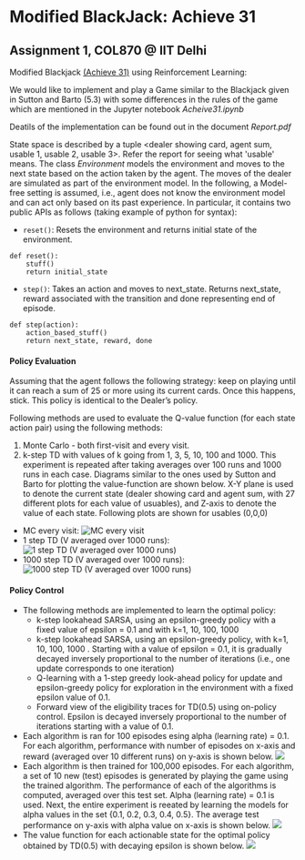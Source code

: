 # Modified BlackJack: Achieve 31
## Assignment 1, COL870 @ IIT Delhi

Modified Blackjack [(Achieve 31)](https://docs.google.com/document/d/1X27z_b080tR1UamYVrZKEKYOMewKCnaHXBnJvbxugDY/edit) using Reinforcement Learning: 

We would like to implement and play a Game similar to the Blackjack given in Sutton and Barto (5.3) with some differences in the rules of the game which are mentioned in the Jupyter notebook _Acheive31.ipynb_

Deatils of the implementation can be found out in the document _Report.pdf_

State space is described by a tuple <dealer showing card, agent sum, usable 1, usable 2, usable 3>. Refer the report for seeing what 'usable' means.
The class _Environment_ models the environment and moves to the next state based on the action taken by the agent. The moves of the dealer are simulated as part of the environment model. In the following, a Model-free setting is assumed, i.e., agent does not know the environment model and can act only based on its past experience. In particular, it contains two public APIs as follows (taking example of python for syntax):
* ```reset()```: Resets the environment and returns initial state of the environment.
```
def reset():
	stuff()
	return initial_state
```

* ```step()```: Takes an action and moves to next_state. Returns next_state, reward associated with the transition and done representing end of episode.
```
def step(action):
	action_based_stuff()
	return next_state, reward, done
```
#### Policy Evaluation
Assuming that the agent follows the following strategy: keep on playing until it can reach a sum of 25 or more using its current cards. Once this happens, stick. This policy is identical to the Dealer’s policy.

Following methods are used to evaluate the Q-value function (for each state action pair) using the following methods:
1. Monte Carlo - both first-visit and every visit.
2. k-step TD with values of k going from 1, 3, 5, 10, 100 and 1000. This experiment is repeated after taking averages over 100 runs and 1000 runs in each case.
Diagrams similar to the ones used by Sutton and Barto for plotting the value-function are shown below. X-Y plane is used to denote the current state (dealer showing card and agent sum, with 27 different plots for each value of usuables), and Z-axis to denote the value of each state.
Following plots are shown for usables (0,0,0)
- MC every visit: ![MC every visit](https://github.com/navreeetkaur/blackjack/blob/master/all%20plots/MC/10000-0-0-0-every.png)
- 1 step TD (V averaged over 1000 runs): ![1 step TD (V averaged over 1000 runs)](https://github.com/navreeetkaur/blackjack/blob/master/all%20plots/TD/1TD-num1000-(0-0-0).png)
- 1000 step TD (V averaged over 1000 runs): ![1000 step TD (V averaged over 1000 runs)](https://github.com/navreeetkaur/blackjack/blob/master/all%20plots/TD/1000TD-num1000-(0-0-0).png)

#### Policy Control
* The following methods are implemented to learn the optimal policy:
	*  k-step lookahead SARSA, using an epsilon-greedy policy with a fixed value of epsilon = 0.1 and with k=1, 10, 100, 1000 
	* k-step lookahead SARSA, using an epsilon-greedy policy, with k=1, 10, 100, 1000 . Starting with a value of epsilon = 0.1, it is gradually decayed inversely proportional to the number of iterations (i.e., one update corresponds to one iteration)
	* Q-learning with a 1-step greedy look-ahead policy for update and epsilon-greedy policy for exploration in the environment with a fixed epsilon value of 0.1.
	* Forward view of the eligibility traces for TD(0.5) using on-policy control. Epsilon is decayed inversely proportional to the number of iterations starting with a value of 0.1.  
* Each algorithm is ran for 100 episodes esing alpha (learning rate) = 0.1. For each algorithm, performance with number of episodes on x-axis and reward (averaged over 10 different runs) on y-axis is shown below. 
![](https://github.com/navreeetkaur/blackjack/blob/master/all%20plots/rewards_vs_episodes.png)
* Each algorithm is then trained for 100,000 episodes. For each algorithm, a set of 10 new (test) episodes is generated by playing the game using the trained algorithm. The performance of each of the algorithms is computed, averaged over this test set. Alpha (learning rate) = 0.1 is used. Next, the entire experiment is reeated by learning the models for alpha values in the set {0.1, 0.2, 0.3, 0.4, 0.5}. The average test performance on y-axis with alpha value on x-axis is shown below.
![](https://github.com/navreeetkaur/blackjack/blob/master/all%20plots/rewards_vs_alphas.png)
* The value function for each actionable state for the optimal policy obtained by TD(0.5) with decaying epsilon is shown below.
![](https://github.com/navreeetkaur/blackjack/blob/master/sample%20plots/TD_lambda-500000.png)


